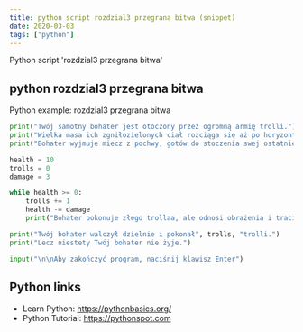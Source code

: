 ```yaml
---
title: python script rozdzial3 przegrana bitwa (snippet)
date: 2020-03-03
tags: ["python"]
---
```

Python script 'rozdzial3 przegrana bitwa'


## python rozdzial3 przegrana bitwa

Python example: rozdzial3 przegrana bitwa

```python
print("Twój samotny bohater jest otoczony przez ogromną armię trolli.")
print("Wielka masa ich zgniłozielonych ciał rozciąga się aż po horyzont.")
print("Bohater wyjmuje miecz z pochwy, gotów do stoczenia swej ostatniej walki")

health = 10
trolls = 0
damage = 3

while health >= 0:
    trolls += 1
    health -= damage
    print("Bohater pokonuje złego trollaa, ale odnosi obrażenia i traci", damage, "punkty zdrowia.\n")

print("Twój bohater walczył dzielnie i pokonał", trolls, "trolli.")
print("Lecz niestety Twój bohater nie żyje.")

input("\n\nAby zakończyć program, naciśnij klawisz Enter")


```

## Python links

- Learn Python: https://pythonbasics.org/
- Python Tutorial: https://pythonspot.com
